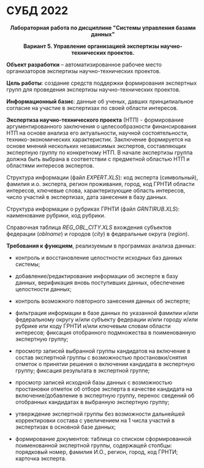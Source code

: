 # СУБД 2022
**<div align="center">Лабораторная работа по дисциплине "Системы управления базами данных"</div>**

**<div align="center">Вариант 5. Управление организацией экспертизы научно-технических проектов.</div>**

**Объект разработки** – автоматизированное рабочее место организаторов экспертизы научно-технических проектов.

**Цель работы**: создание средств поддержки формирования экспертных групп для проведения экспертизы научно-технических проектов.

**Информационный базис**: данные об ученых, давших принципиальное согласие на участие в экспертизах по своей области интересов.

**Экспертиза научно-технического проекта** (НТП) - формирование аргументированного заключения о целесообразности финансирования НТП на основе анализа его актуальности, научной состоятельности, технико-экономических характеристик. Заключение формируется на основе мнений нескольких независимых экспертов, составляющих экспертную группу по конкретному НТП. В начале экспертизы группа должна быть выбрана в соответствии с предметной областью НТП и областями интересов экспертов.

Структура информации (файл _EXPERT.XLS_): код эксперта (символьный), фамилия и.о. эксперта, регион проживания, город, код ГРНТИ области интересов, ключевые слова, характеризующие область интересов, число участий в экспертизах, дата занесения в базу данных.

Структура информации о рубриках ГРНТИ (файл _GRNTIRUB.XLS_): наименование рубрики, код рубрики.

Справочная таблица _REG_OBL_CITY.XLS_ вхождения субъектов федерации (_oblname_) и городов (_city_) в федеральные округа (_region_).

**Требования к функциям**, реализуемым в программах анализа данных:

* контроль и восстановление целостности исходных баз данных системы;

* добавление/редактирование информации об эксперте в базу данных, верификация вновь поступивших данных, обеспечение целостности данных;

* контроль возможного повторного занесения данных об эксперте;

* фильтрация информации в базе данных по указанной фамилии и/или федеральному округу и/или субъекту федерации и/или городу и/или рубрике или коду ГРНТИ и/или ключевым словам области интересов; фиксация отобранного подмножества в поименованную экспертную группу;

* просмотр записей выбранной группы кандидатов на включение в состав экспертной группы с возможностью простановки/снятия отметок о принятии решения о включении кандидата в экспертную группу; фиксация результата в экспертной группе;

* просмотр записей исходной базы данных с возможностью простановки отметок об отборе эксперта в качестве кандидата на включение/добавление в экспертную группу, перенос сведений об отобранных кандидатах в выбранную экспертную группу;

* утверждение экспертной группы без возможности дальнейшей корректировки состава с увеличением на 1 числа участий в экспертизах в основной базе данных;

* формирование документов: таблица со списком сформированной поименованной экспертной группы, содержащей столбцы: порядковый номер, фамилия И.О., регион, город, код ГРНТИ; карточка эксперта.
